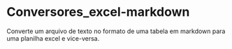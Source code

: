 # Conversores_excel-markdown
Converte um arquivo de texto no formato de uma tabela em markdown para uma planilha excel e vice-versa.
